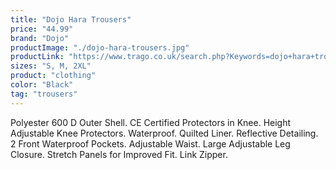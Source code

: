 ```yaml
---
title: "Dojo Hara Trousers"
price: "44.99"
brand: "Dojo"
productImage: "./dojo-hara-trousers.jpg"
productLink: "https://www.trago.co.uk/search.php?Keywords=dojo+hara+trousers&x=0&y=0"
sizes: "S, M, 2XL"
product: "clothing"
color: "Black"
tag: "trousers"
---
```

Polyester 600 D Outer Shell. CE Certified Protectors in Knee. Height Adjustable Knee Protectors. Waterproof. Quilted Liner. Reflective Detailing. 2 Front Waterproof Pockets. Adjustable Waist. Large Adjustable Leg Closure. Stretch Panels for Improved Fit. Link Zipper.
